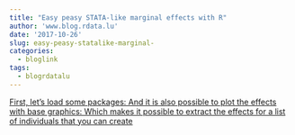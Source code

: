 ```yaml
---
title: "Easy peasy STATA-like marginal effects with R"
author: 'www.blog.rdata.lu'
date: '2017-10-26'
slug: easy-peasy-statalike-marginal-
categories:
  - bloglink
tags:
  - blogrdatalu
---
```


[First, let’s load some packages: And it is also possible to plot the effects with base graphics: Which makes it possible to extract the effects for a list of individuals that you can create<i class="fas fa-external-link-alt"></i>](http://www.blog.rdata.lu/post/2017-10-26-easy-peasy-stata-like-marginal-effect-with-r/)

